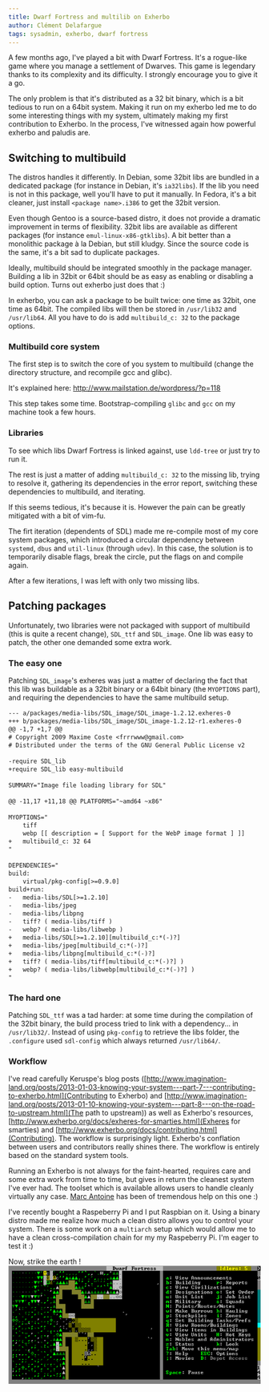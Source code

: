 ```yaml
---
title: Dwarf Fortress and multilib on Exherbo
author: Clément Delafargue
tags: sysadmin, exherbo, dwarf fortress
---
```


A few months ago, I've played a bit with Dwarf Fortress. It's a rogue-like
game where you manage a settlement of Dwarves. This game is legendary thanks
to its complexity and its difficulty. I strongly encourage you to give it a
go.

The only problem is that it's distributed as a 32 bit binary, which is a bit
tedious to run on a 64bit system. Making it run on my exherbo led me to do
some interesting things with my system, ultimately making my first
contribution to Exherbo. In the process, I've witnessed again how powerful
exherbo and paludis are.

## Switching to multibuild

The distros handles it differently.
In Debian, some 32bit libs are bundled in a dedicated package (for instance in
Debian, it's `ia32libs`). If the lib you need is not in this package, well
you'll have to put it manually.
In Fedora, it's a bit cleaner, just install `<package name>.i386` to get the
32bit version.

Even though Gentoo is a source-based distro, it does not provide a dramatic
improvement in terms of flexibility. 32bit libs are available as different
packages (for instance `emul-linux-x86-gtklibs`). A bit better than a
monolithic package à la Debian, but still kludgy. Since the source code is the
same, it's a bit sad to duplicate packages.

Ideally, multibuild should be integrated smoothly in the package manager.
Building a lib in 32bit or 64bit should be as easy as enabling or disabling a
build option. Turns out exherbo just does that :)

In exherbo, you can ask a package to be built twice: one time as 32bit, one
time as 64bit. The compiled libs will then be stored in `/usr/lib32` and
`/usr/lib64`. All you have to do is add `multibuild_c: 32` to the package
options.

### Multibuild core system

The first step is to switch the core of you system to multibuild (change the
directory structure, and recompile gcc and glibc).

It's explained here: <http://www.mailstation.de/wordpress/?p=118>

This step takes some time. Bootstrap-compiling `glibc` and `gcc` on my
machine took a few hours.

### Libraries

To see which libs Dwarf Fortress is linked against, use `ldd-tree` or just
try to run it.

The rest is just a matter of adding `multibuild_c: 32` to the missing lib,
trying to resolve it, gathering its dependencies in the error report,
switching these dependencies to multibuild, and iterating.

If this seems tedious, it's because it is. However the pain can be greatly
mitigated with a bit of vim-fu.

The firt iteration (dependents of SDL) made me re-compile most of my core
system packages, which introduced a circular dependency between `systemd`,
`dbus` and `util-linux` (through `udev`). In this case, the solution is
to temporarily disable flags, break the circle, put the flags on and compile
again.

After a few iterations, I was left with only two missing libs.

## Patching packages

Unfortunately, two libraries were not packaged with support of multibuild
(this is quite a recent change), `SDL_ttf` and `SDL_image`. One lib was
easy to patch, the other one demanded some extra work.

### The easy one

Patching `SDL_image`'s exheres was just a matter of declaring the fact that
this lib was buildable as a 32bit binary or a 64bit binary (the `MYOPTIONS`
part), and requiring the dependencies to have the same multibuild setup.

    --- a/packages/media-libs/SDL_image/SDL_image-1.2.12.exheres-0
    +++ b/packages/media-libs/SDL_image/SDL_image-1.2.12-r1.exheres-0
    @@ -1,7 +1,7 @@
    # Copyright 2009 Maxime Coste <frrrwww@gmail.com>
    # Distributed under the terms of the GNU General Public License v2

    -require SDL_lib
    +require SDL_lib easy-multibuild

    SUMMARY="Image file loading library for SDL"

    @@ -11,17 +11,18 @@ PLATFORMS="~amd64 ~x86"

    MYOPTIONS="
        tiff
        webp [[ description = [ Support for the WebP image format ] ]]
    +   multibuild_c: 32 64
    "

    DEPENDENCIES="
    build:
        virtual/pkg-config[>=0.9.0]
    build+run:
    -   media-libs/SDL[>=1.2.10]
    -   media-libs/jpeg
    -   media-libs/libpng
    -   tiff? ( media-libs/tiff )
    -   webp? ( media-libs/libwebp )
    +   media-libs/SDL[>=1.2.10][multibuild_c:*(-)?]
    +   media-libs/jpeg[multibuild_c:*(-)?]
    +   media-libs/libpng[multibuild_c:*(-)?]
    +   tiff? ( media-libs/tiff[multibuild_c:*(-)?] )
    +   webp? ( media-libs/libwebp[multibuild_c:*(-)?] )
    "

### The hard one

Patching `SDL_ttf` was a tad harder: at some time during the compilation of
the 32bit binary, the build process tried to link with a dependency… in
`/usr/lib32/`. Instead of using `pkg-config` to retrieve the libs folder,
the `.configure` used `sdl-config` which always returned `/usr/lib64/`.

### Workflow

I've read carefully Keruspe's blog posts
([http://www.imagination-land.org/posts/2013-01-03-knowing-your-system---part-7---contributing-to-exherbo.html](Contributing to Exherbo) and
[http://www.imagination-land.org/posts/2013-01-10-knowing-your-system---part-8---on-the-road-to-upstream.html](The path to upstream)) as well as Exherbo's resources,
[http://www.exherbo.org/docs/exheres-for-smarties.html](Exheres for smarties)
and [http://www.exherbo.org/docs/contributing.html](Contributing).
The workflow is surprisingly light. Exherbo's conflation between users and
contributors really shines there. The workflow is entirely based on the
standard system tools.


Running an Exherbo is not always for the faint-hearted, requires care and some
extra work from time to time, but gives in return the cleanest system I've
ever had. The toolset which is available allows users to handle cleanly
virtually any case.
[Marc Antoine](http://github.com/keruspe) has been of tremendous help on this one :)

I've recently bought a Raspeberry Pi and I put Raspbian on it. Using a binary
distro made me realize how much a clean distro allows you to control your
system. There is some work on a `multiarch` setup which would allow me to
have a clean cross-compilation chain for my my Raspeberry Pi. I'm eager to
test it :)

Now, strike the earth !
![Dwarf Fortress screenshot](/files/df.png "Dwarf Fortress screenshot")
